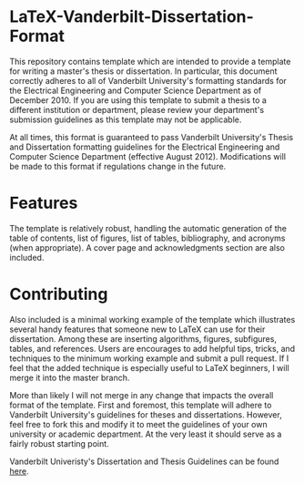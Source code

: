 LaTeX-Vanderbilt-Dissertation-Format
====================================

This repository contains template which are intended to provide a template for writing a master's thesis or dissertation. In particular, this document correctly adheres to all of Vanderbilt University's formatting standards for the Electrical Engineering and Computer Science Department as of December 2010. If you are using this template to submit a thesis to a different institution or department, please review your department's submission guidelines as this template may not be applicable.

At all times, this format is guaranteed to pass Vanderbilt University's Thesis and Dissertation formatting guidelines for the Electrical Engineering and Computer Science Department (effective August 2012). Modifications will be made to this format if regulations change in the future.

Features
========
The template is relatively robust, handling the automatic generation of the table of contents, list of figures, list of tables, bibliography, and acronyms (when appropriate). A cover page and acknowledgments section are also included. 


Contributing
============

Also included is a minimal working example of the template which illustrates several handy features that someone new to LaTeX can use for their dissertation. Among these are inserting algorithms, figures, subfigures, tables, and references. Users are encourages to add helpful tips, tricks, and techniques to the minimum working example and submit a pull request. If I feel that the added technique is especially useful to LaTeX beginners, I will merge it into the master branch.

More than likely I will not merge in any change that impacts the overall format of the template. First and foremost, this template will adhere to Vanderbilt University's guidelines for theses and dissertations. However, feel free to fork this and modify it to meet the guidelines of your own university or academic department. At the very least it should serve as a fairly robust starting point. 

Vanderbilt Univeristy's Dissertation and Thesis Guidelines can be found [here](http://www.vanderbilt.edu/gradschool/current_students/pdf/ThesisGuide.pdf).